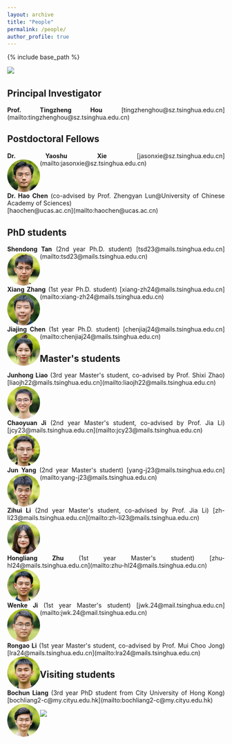 ```yaml
---
layout: archive
title: "People"
permalink: /people/
author_profile: true
---
```


{% include base_path %}

<style>
    .res-text {
        text-align: justify;
        clear: both;
    }
    .res {
        float: left;
        width: 15%;
        border-radius: 50%;
    }
    @media only screen and (max-width: 800px) and (orientation:portrait) {
        .res {
            width: 100%;
        }
    }
</style>

<img src="/images/groupphoto4.jpg"/>
 
## Principal Investigator

<div class="res-text" markdown="1">
<b>Prof. Tingzheng Hou</b> 
[tingzhenghou@sz.tsinghua.edu.cn](mailto:tingzhenghou@sz.tsinghua.edu.cn)
</div>

## Postdoctoral Fellows

<div class="res-text" markdown="1">
<b>Dr. Yaoshu Xie</b> 
[jasonxie@sz.tsinghua.edu.cn](mailto:jasonxie@sz.tsinghua.edu.cn)
<img class="res" src="/images/xys.jpg" alt="Dr. Yaoshu Xie"/>
</div>
<p></p>
<div class="res-text" markdown="1">
<b>Dr. Hao Chen</b> (co-advised by Prof. Zhengyan Lun@University of Chinese Academy of Sciences) <br>
[haochen@ucas.ac.cn](mailto:haochen@ucas.ac.cn)
</div>

## PhD students

<div class="res-text" markdown="1">
<b>Shendong Tan</b> (2nd year Ph.D. student)
[tsd23@mails.tsinghua.edu.cn](mailto:tsd23@mails.tsinghua.edu.cn)
<img class="res" src="/images/tsd.jpg" alt="Shendong Tan"/>
</div>
<p></p>
<div class="res-text" markdown="1">
<b>Xiang Zhang</b> (1st year Ph.D. student)
[xiang-zh24@mails.tsinghua.edu.cn](mailto:xiang-zh24@mails.tsinghua.edu.cn)
<img class="res" src="/images/zx.jpg" alt="Xiang Zhang"/>
</div>
<p></p>
<div class="res-text" markdown="1">
<b>Jiajing Chen</b> (1st year Ph.D. student)
[chenjiaj24@mails.tsinghua.edu.cn](mailto:chenjiaj24@mails.tsinghua.edu.cn)
<img class="res" src="/images/cjj.jpg" alt="Jiajiang Chen"/>
</div>

## Master's students

<div class="res-text" markdown="1">
<b>Junhong Liao</b> (3rd year Master's student, co-advised by Prof. Shixi Zhao)
[liaojh22@mails.tsinghua.edu.cn](mailto:liaojh22@mails.tsinghua.edu.cn)
<img class="res" src="/images/ljh.jpg" alt="Junhong Liao"/>
</div>
<p></p>
<div class="res-text" markdown="1">
<b>Chaoyuan Ji</b> (2nd year Master's student, co-advised by Prof. Jia Li)
[jcy23@mails.tsinghua.edu.cn](mailto:jcy23@mails.tsinghua.edu.cn)
<img class="res" src="/images/jcy.jpg" alt="Chaoyuan Ji"/>
</div>
<p></p>
<div class="res-text" markdown="1">
<b>Jun Yang</b> (2nd year Master's student)
[yang-j23@mails.tsinghua.edu.cn](mailto:yang-j23@mails.tsinghua.edu.cn)
<img class="res" src="/images/yj.jpg" alt="Jun Yang"/>
</div>
<p></p>
<div class="res-text" markdown="1">
<b>Zihui Li</b> (2nd year Master's student, co-advised by Prof. Jia Li)
[zh-li23@mails.tsinghua.edu.cn](mailto:zh-li23@mails.tsinghua.edu.cn)
<img class="res" src="/images/lzh.jpg" alt="Zihui Li"/>
</div>
<p></p>
<div class="res-text" markdown="1">
<b>Hongliang Zhu</b> (1st year Master's student)
[zhu-hl24@mails.tsinghua.edu.cn](mailto:zhu-hl24@mails.tsinghua.edu.cn)
<img class="res" src="/images/zhl.jpg" alt="Hongliang Zhu"/>
</div>
<p></p>
<div class="res-text" markdown="1">
<b>Wenke Ji</b> (1st year Master's student)
[jwk.24@mail.tsinghua.edu.cn](mailto:jwk.24@mail.tsinghua.edu.cn)
<img class="res" src="/images/jwk.jpg" alt="Wenke Ji"/>
</div>
<p></p>
<div class="res-text" markdown="1">
<b>Rongao Li</b> (1st year Master's student, co-advised by Prof. Mui Choo Jong)
[lra24@mails.tsinghua.edu.cn](mailto:lra24@mails.tsinghua.edu.cn)
<img class="res" src="/images/lra.jpg" alt="Rongao Li"/>
</div>

## Visiting students

<div class="res-text" markdown="1">
<b>Bochun Liang</b> (3rd year PhD student from City University of Hong Kong)
[bochliang2-c@my.cityu.edu.hk](mailto:bochliang2-c@my.cityu.edu.hk)
<img class="res" src="/images/lbc.jpg" alt="Bochun Liang"/>
</div>
<p></p>

<img src="/images/groupphoto5.jpg"/>

<script src="/assets/js/vanilla-back-to-top.min.js"></script>
<script>addBackToTop({
  diameter: 56,
  backgroundColor: '#ddd',
  textColor: '#003262'
})</script>
